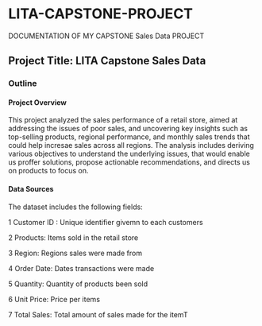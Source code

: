# LITA-CAPSTONE-PROJECT
DOCUMENTATION OF MY CAPSTONE Sales Data PROJECT

## Project Title: LITA Capstone Sales Data

### Outline
#### Project Overview
This project analyzed the sales performance of a retail store, aimed at addressing the issues of poor sales, and uncovering key insights such as top-selling products, regional performance, and monthly sales trends that could help incresae sales across all regions. The analysis includes deriving various objectives to understand the underlying issues, that would enable us proffer solutions, propose actionable recommendations, and directs us on products to focus on.

#### Data Sources

The dataset includes the following fields:

1 Customer ID : Unique identifier givemn to each customers

2 Products: Items sold in the retail store

3 Region: Regions sales were made from

4 Order Date: Dates transactions were made

5 Quantity: Quantity of products been sold

6 Unit Price: Price per items

7 Total Sales: Total amount of sales made for the itemT
